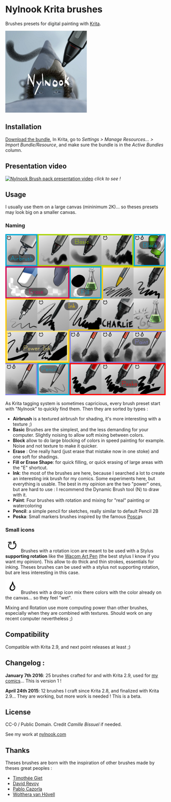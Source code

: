 # Nylnook Krita brushes

Brushes presets for digital painting with [Krita](https://krita.org/).

![Nylnook Brush pack icon](icons/icon-nylnook-brush-pack.png)

## Installation

[Download the bundle](https://github.com/nylnook/nylnook-krita-brushes/releases/download/v1/Nylnook_Brushes_Presets_v1.bundle), In Krita, go to *Settings > Manage Resources… > Import Bundle/Resource*, and make sure the bundle is in the *Active Bundles* column.

## Presentation video

[![Nylnook Brush pack presentation video](http://img.youtube.com/vi/_2K6aPA_MuU/0.jpg)](https://youtu.be/_2K6aPA_MuU)
*click to see !*

## Usage

I usually use them on a large canvas (mininimum 2K)... so theses presets may look big on a smaller canvas.

### Naming

![Nylnook Brush pack icon presentation](icons/icon-presentation.png)

As Krita tagging system is sometimes capricious, every brush preset start with "Nylnook" to quickly find them. Then they are sorted by types :
- **Airbrush** is a textured airbrush for shading, it's more interesting with a texture ;)
- **Basic** Brushes are the simplest, and the less demanding for your computer. Slightly noising to allow soft mixing between colors.
- **Block** allow to do large blocking of colors in speed painting for example. Noise and not texture to make it quicker.
- **Erase** : One really hard (just erase that mistake now in one stoke) and one soft for shadings.
- **Fill or Erase Shape**: for quick filling, or quick erasing of large areas with the "E" shortcut.
- **Ink**: the most of the brushes are here, because I searched a lot to create an interesting ink brush for my comics. Some experiments here, but everything is usable. The best in my opinion are the two "power" ones, but are hard to use : I recommend the Dynamic Brush tool (N) to draw with it.
- **Paint**: Four brushes with rotation and mixing for "real" painting or watercoloring
- **Pencil**: a simple pencil for sketches, really similar to default Pencil 2B
- **Poska**: Small markers brushes inspired by the famous [Posca](http://www.posca.com)s

### Small icons

![Nylnook rotation icon](icons/icon-rotation-crop.png) Brushes with a rotation icon are meant to be used with a Stylus **supporting rotation** like the [Wacom Art Pen](https://www.wacom.com/en-us/store/pens/art-pen) (the best stylus I know if you want my opinion). This allow to do thick and thin strokes, essentials for inking.
Theses brushes can be used with a stylus not supporting rotation, but are less interesting in this case.

![Nylnook mix icon](icons/icon-mix-crop.png) Brushes with a drop icon mix there colors with the color already on the canvas... so they feel "wet".

Mixing and Rotation use more computing power than other brushes, especially when they are combined with textures. Should work on any recent computer nevertheless ;)


## Compatibility

Compatible with Krita 2.9, and next point releases at least ;)

## Changelog :

**January 7th 2016**: 25 brushes crafted for and with Krita 2.9, used for [my comics](http://nylnook.com/en/comics/)... This is version 1 !

**April 24th 2015**: 12 brushes I craft since Krita 2.8, and finalized with Krita 2.9... They are working, but more work is needed ! This is a beta.

## License

CC-0 / Public Domain. Credit *Camille Bissuel* if needed.

See my work at [nylnook.com](http://nylnook.com)

## Thanks

Theses brushes are born with the inspiration of other brushes made by theses great peoples :
- [Timothée Giet](http://timotheegiet.com)
- [David Revoy](http://davidrevoy.com/)
- [Pablo Cazorla](http://www.pcazorla.com/)
- [Wolthera van Hövell](http://wolthera.info/)
